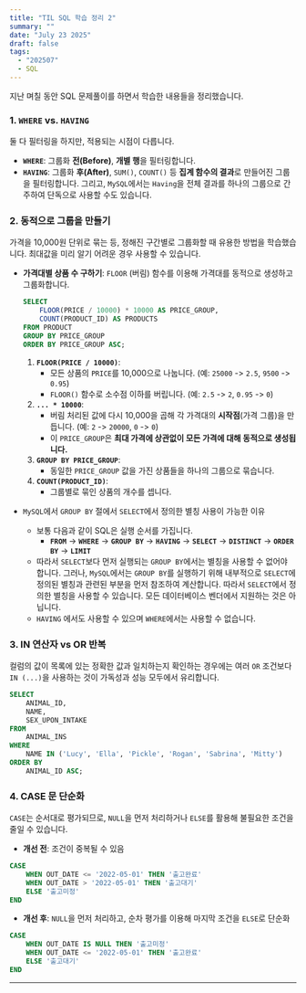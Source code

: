 ```yaml
---
title: "TIL SQL 학습 정리 2"
summary: ""
date: "July 23 2025"
draft: false
tags:
  - "202507"
  - SQL
---
```


지난 며칠 동안 SQL 문제풀이를 하면서 학습한 내용들을 정리했습니다.

### **1. `WHERE` vs. `HAVING`**

둘 다 필터링을 하지만, 적용되는 시점이 다릅니다.

- **`WHERE`**: 그룹화 **전(Before)**, **개별 행**을 필터링합니다.
- **`HAVING`**: 그룹화 **후(After)**, `SUM()`, `COUNT()` 등 **집계 함수의 결과**로 만들어진 그룹을 필터링합니다.  그리고, `MySQL`에서는 `Having`을 전체 결과를 하나의 그룹으로 간주하여 단독으로 사용할 수도 있습니다.

### **2. 동적으로 그룹을 만들기**

가격을 10,000원 단위로 묶는 등, 정해진 구간별로 그룹화할 때 유용한 방법을 학습했습니다. 최대값을 미리 알기 어려운 경우 사용할 수 있습니다.

- **가격대별 상품 수 구하기**: `FLOOR` (버림) 함수를 이용해 가격대를 동적으로 생성하고 그룹화합니다.
    
    ```sql
    SELECT
        FLOOR(PRICE / 10000) * 10000 AS PRICE_GROUP,
        COUNT(PRODUCT_ID) AS PRODUCTS
    FROM PRODUCT
    GROUP BY PRICE_GROUP
    ORDER BY PRICE_GROUP ASC;
    ```
    
    1. **`FLOOR(PRICE / 10000)`**:
        - 모든 상품의 `PRICE`를 10,000으로 나눕니다. (예: `25000` -> `2.5`, `9500` -> `0.95`)
        - `FLOOR()` 함수로 소수점 이하를 버립니다. (예: `2.5` -> `2`, `0.95` -> `0`)
    2. **`... * 10000`**:
        - 버림 처리된 값에 다시 10,000을 곱해 각 가격대의 **시작점**(가격 그룹)을 만듭니다. (예: `2` -> `20000`, `0` -> `0`)
        - 이 `PRICE_GROUP`은 **최대 가격에 상관없이 모든 가격에 대해 동적으로 생성됩니다.**
    3. **`GROUP BY PRICE_GROUP`**:
        - 동일한 `PRICE_GROUP` 값을 가진 상품들을 하나의 그룹으로 묶습니다.
    4. **`COUNT(PRODUCT_ID)`**:
        - 그룹별로 묶인 상품의 개수를 셉니다.

- `MySQL`에서 `GROUP BY` 절에서 `SELECT`에서 정의한 별칭 사용이 가능한 이유
    - 보통 다음과 같이 SQL은 실행 순서를 가집니다.
        - **`FROM`** → **`WHERE`** → **`GROUP BY`** → **`HAVING`** → **`SELECT`** → **`DISTINCT`** → **`ORDER BY`** → **`LIMIT`**
    - 따라서 `SELECT`보다 먼저 실행되는 `GROUP BY`에서는 별칭을 사용할 수 없어야 합니다. 그러나, `MySQL`에서는 `GROUP BY`를 실행하기 위해 내부적으로 `SELECT`에 정의된 별칭과 관련된 부분을 먼저 참조하여 계산합니다. 따라서 `SELECT`에서 정의한 별칭을 사용할 수 있습니다. 모든 데이터베이스 벤더에서 지원하는 것은 아닙니다.
    - `HAVING` 에서도 사용할 수 있으며 `WHERE`에서는 사용할 수 없습니다.

### **3. IN 연산자 vs OR 반복**

컬럼의 값이 목록에 있는 정확한 값과 일치하는지 확인하는 경우에는 여러 `OR` 조건보다 `IN (...)`을 사용하는 것이 가독성과 성능 모두에서 유리합니다. 

```sql
SELECT
    ANIMAL_ID,
    NAME,
    SEX_UPON_INTAKE
FROM 
    ANIMAL_INS
WHERE 
    NAME IN ('Lucy', 'Ella', 'Pickle', 'Rogan', 'Sabrina', 'Mitty')
ORDER BY 
    ANIMAL_ID ASC;
```

### **4. CASE 문 단순화**

`CASE`는 순서대로 평가되므로, `NULL`을 먼저 처리하거나 `ELSE`를 활용해 불필요한 조건을 줄일 수 있습니다.

- **개선 전**: 조건이 중복될 수 있음

```sql
CASE
    WHEN OUT_DATE <= '2022-05-01' THEN '출고완료'
    WHEN OUT_DATE > '2022-05-01' THEN '출고대기'
    ELSE '출고미정'
END
```

- **개선 후**: `NULL`을 먼저 처리하고, 순차 평가를 이용해 마지막 조건을 `ELSE`로 단순화

```sql
CASE
    WHEN OUT_DATE IS NULL THEN '출고미정'
    WHEN OUT_DATE <= '2022-05-01' THEN '출고완료'
    ELSE '출고대기'
END
```

---